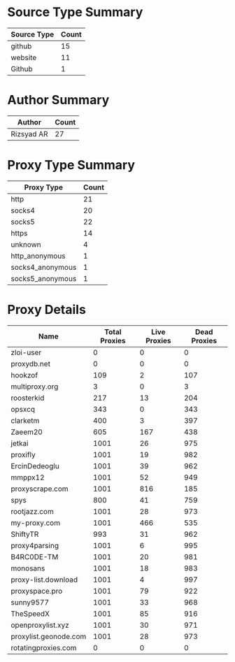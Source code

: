 # Source Type Summary

| Source Type | Count |
|-------------|-------|
| github | 15 |
| website | 11 |
| Github | 1 |


# Author Summary

| Author | Count |
|--------|-------|
| Rizsyad AR | 27 |


# Proxy Type Summary

| Proxy Type | Count |
|------------|-------|
| http | 21 |
| socks4 | 20 |
| socks5 | 22 |
| https | 14 |
| unknown | 4 |
| http_anonymous | 1 |
| socks4_anonymous | 1 |
| socks5_anonymous | 1 |


# Proxy Details

| Name | Total Proxies | Live Proxies | Dead Proxies |
|------|---------------|--------------|---------------|
| zloi-user | 0 | 0 | 0 |
| proxydb.net | 0 | 0 | 0 |
| hookzof | 109 | 2 | 107 |
| multiproxy.org | 3 | 0 | 3 |
| roosterkid | 217 | 13 | 204 |
| opsxcq | 343 | 0 | 343 |
| clarketm | 400 | 3 | 397 |
| Zaeem20 | 605 | 167 | 438 |
| jetkai | 1001 | 26 | 975 |
| proxifly | 1001 | 19 | 982 |
| ErcinDedeoglu | 1001 | 39 | 962 |
| mmppx12 | 1001 | 52 | 949 |
| proxyscrape.com | 1001 | 816 | 185 |
| spys | 800 | 41 | 759 |
| rootjazz.com | 1001 | 28 | 973 |
| my-proxy.com | 1001 | 466 | 535 |
| ShiftyTR | 993 | 31 | 962 |
| proxy4parsing | 1001 | 6 | 995 |
| B4RC0DE-TM | 1001 | 20 | 981 |
| monosans | 1001 | 18 | 983 |
| proxy-list.download | 1001 | 4 | 997 |
| proxyspace.pro | 1001 | 79 | 922 |
| sunny9577 | 1001 | 33 | 968 |
| TheSpeedX | 1001 | 85 | 916 |
| openproxylist.xyz | 1001 | 30 | 971 |
| proxylist.geonode.com | 1001 | 28 | 973 |
| rotatingproxies.com | 0 | 0 | 0 |
